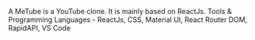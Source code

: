 A MeTube is a YouTube clone. It is mainly based on ReactJs. 
Tools & Programming Languages - ReactJs, CSS, Material UI, React Router DOM, RapidAPI, VS Code
